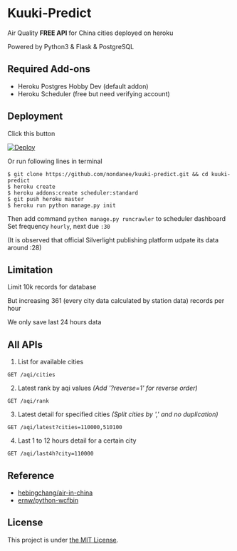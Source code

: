# Kuuki-Predict
Air Quality **FREE API** for China cities deployed on heroku

Powered by Python3 & Flask & PostgreSQL

## Required Add-ons
- Heroku Postgres Hobby Dev (default addon)
- Heroku Scheduler (free but need verifying account)

## Deployment
Click this button

[![Deploy](https://www.herokucdn.com/deploy/button.svg)](https://heroku.com/deploy)

Or run following lines in terminal

```
$ git clone https://github.com/nondanee/kuuki-predict.git && cd kuuki-predict
$ heroku create
$ heroku addons:create scheduler:standard
$ git push heroku master
$ heroku run python manage.py init
```
Then add command ```python manage.py runcrawler``` to scheduler dashboard  
Set frequency ```hourly```, next due ```:30```

(It is observed that official Silverlight publishing platform udpate its data around :28)

## Limitation
Limit 10k records for database

But increasing 361 (every city data calculated by station data) records per hour

We only save last 24 hours data

## All APIs
1. List for available cities

```
GET /aqi/cities
```
2. Latest rank by aqi values *(Add '?reverse=1' for reverse order)*

```
GET /aqi/rank 
```
3. Latest detail for specified cities *(Split cities by ',' and no duplication)*

```
GET /aqi/latest?cities=110000,510100 
```
4. Last 1 to 12 hours detail for a certain city

```
GET /aqi/last4h?city=110000
```

## Reference
- [hebingchang/air-in-china](https://github.com/hebingchang/air-in-china)
- [ernw/python-wcfbin](https://github.com/ernw/python-wcfbin)

## License
This project is under [the MIT License](https://mit-license.org/).